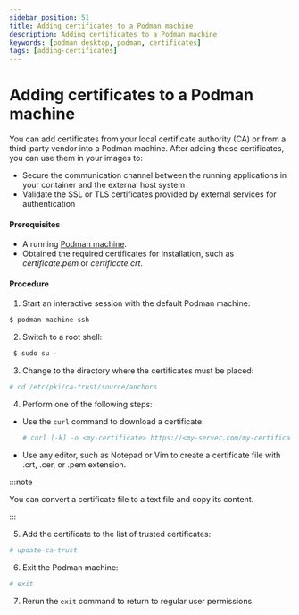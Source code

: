 ```yaml
---
sidebar_position: 51
title: Adding certificates to a Podman machine
description: Adding certificates to a Podman machine
keywords: [podman desktop, podman, certificates]
tags: [adding-certificates]
---
```


# Adding certificates to a Podman machine

You can add certificates from your local certificate authority (CA) or from a third-party vendor into a Podman machine. After adding these certificates, you can use them in your images to:

- Secure the communication channel between the running applications in your container and the external host system
- Validate the SSL or TLS certificates provided by external services for authentication

#### Prerequisites

- A running [Podman machine](/docs/podman/creating-a-podman-machine).
- Obtained the required certificates for installation, such as _certificate.pem_ or _certificate.crt_.

#### Procedure

1. Start an interactive session with the default Podman machine:

```sh
$ podman machine ssh
```

2. Switch to a root shell:

```sh
 $ sudo su -
```

3. Change to the directory where the certificates must be placed:

```sh
# cd /etc/pki/ca-trust/source/anchors
```

4. Perform one of the following steps:

- Use the `curl` command to download a certificate:

  ```sh
  # curl [-k] -o <my-certificate> https://<my-server.com/my-certificate>
  ```

- Use any editor, such as Notepad or Vim to create a certificate file with .crt, .cer, or .pem extension.

:::note

You can convert a certificate file to a text file and copy its content.

:::

5. Add the certificate to the list of trusted certificates:

```sh
# update-ca-trust
```

6. Exit the Podman machine:

```sh
# exit
```

7. Rerun the `exit` command to return to regular user permissions.
